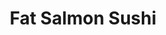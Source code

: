 ---
layout: place
title: "Fat Salmon Sushi"
permalink: /pennsylvania/philadelphia/fat-salmon-sushi.html
stateAbbr: PA
stateName: Pennsylvania
cityName: Philadelphia
place_id: ChIJRbkRtILIxokRnKrVYpaCpiI
photos:
  - name: >-
      places/ChIJRbkRtILIxokRnKrVYpaCpiI/photos/AeeoHcLP-07LgWW6he8oC4KN1BuFtgatmthOnmqfh2KIuiZ2TLa5XD_qkXqgo6WzU1IjSzrEG32a17SBFTGSOgmVbNlMNM9VJjeqtMI5Yejhay4XpNyO2gxVTlzp8IbOJPRY4FdQPCph6Maqia-zcbvXWf6GUhsjj_t63GtxaHw8phwczPrvm6L5Hmv6lQdlHKib0F4aeoaoYsTU6pFcNllBCOT1l9mewTbhOCySV5AW-FUqm29MuIt3nl6qpgvdvFE2a6CEqb6iRtEkVJN6_7PahAZkpnpmp1jw_zNl-vBDWNz_wg
    widthPx: 1440
    heightPx: 810
    authorAttributions:
      - displayName: Fat Salmon Sushi
        uri: https://maps.google.com/maps/contrib/112356353862851658988
        photoUri: >-
          https://lh3.googleusercontent.com/a-/ALV-UjVTMPyJCPB1O6eWH2hEnfc6DFzENOmf1Nfz-99XWUmXH_QJAqg=s100-p-k-no-mo
    flagContentUri: >-
      https://www.google.com/local/imagery/report/?cb_client=maps_api_places.places_api&image_key=!1e10!2sAF1QipM0yqVfAycFh2gUSyYQGRVawI27R6TJtx6ukadn&hl=en-US
    googleMapsUri: >-
      https://www.google.com/maps/place//data=!3m4!1e2!3m2!1sAF1QipM0yqVfAycFh2gUSyYQGRVawI27R6TJtx6ukadn!2e10!4m2!3m1!1s0x89c6c882b411b945:0x22a6829662d5aa9c
  - name: >-
      places/ChIJRbkRtILIxokRnKrVYpaCpiI/photos/AeeoHcIk_7Xscmr2TxMn-QGsbf6qHnPTpzspkm2IJ90Yzlv9EQPjXuV3EC034368_AnvTyycrHP2KM-Pvk8ciZIOMLexx_baVfIdtoHwz_1J4V9u68H1COl9oLs0Q4Ax9b0ThLAHzjQZcbYxlBA8pfONdRRx7EqOxotVo8qIQiPWEBgaFRm_GKwkgcp1FagZGP6ZOhw2lsnVacQRZyqsLM8ZGV7EY41jCp_AVNZF21s65faCazPMKCdYF-3HP9Je-zaqxPMX1L78S-kWR0pW16JVeq73mFMwwAbLCRvOp7MnZTia3A
    widthPx: 1494
    heightPx: 990
    authorAttributions:
      - displayName: Fat Salmon Sushi
        uri: https://maps.google.com/maps/contrib/112356353862851658988
        photoUri: >-
          https://lh3.googleusercontent.com/a-/ALV-UjVTMPyJCPB1O6eWH2hEnfc6DFzENOmf1Nfz-99XWUmXH_QJAqg=s100-p-k-no-mo
    flagContentUri: >-
      https://www.google.com/local/imagery/report/?cb_client=maps_api_places.places_api&image_key=!1e10!2sAF1QipODhk_6lTyLRnlpgGTt0Fc2cwheU2ybHsCRRdU3&hl=en-US
    googleMapsUri: >-
      https://www.google.com/maps/place//data=!3m4!1e2!3m2!1sAF1QipODhk_6lTyLRnlpgGTt0Fc2cwheU2ybHsCRRdU3!2e10!4m2!3m1!1s0x89c6c882b411b945:0x22a6829662d5aa9c
  - name: >-
      places/ChIJRbkRtILIxokRnKrVYpaCpiI/photos/AeeoHcJFxaQCvqc5Rx-oGPtf8t_I9-24hqoslrv3JYhnj8OJv2507YafSLTZIx9JkSSUw0e-3khkOEHShbXNFg57kyNXkQaoPeOzfHL-C0wgrWtQ53m9V1Ppcuz4KlHWrvdVjgQwJDOc9ZKfsK_wX_h2Hi4MywyLqcVWCay_G2GIXeU0zwQCyF9VqH5ei1VlUeUQTSo3PbmxgquIRM31OmQy6laHypndRvgMXJcedY13B_U3JBGLWCV9k3ygXGLFji2hjt2LHk4sloeVeNqe7Kl83lHntasSV389dyAJ9QRZIaENdqgX-_A0F3r6JR40TlXYGhtt_Lici96PIDyh2DodRa7PoSuWvVQXhNrE55uF5cv1XcqipJMR51H-9u_cyecBWSx1ZT0gTNmgGkB7b_BZqoe9vbeuSpyGKZ-7hiGBKRPOD-hS
    widthPx: 4032
    heightPx: 3024
    authorAttributions:
      - displayName: Amber Dulski
        uri: https://maps.google.com/maps/contrib/114118680192754780404
        photoUri: >-
          https://lh3.googleusercontent.com/a/ACg8ocJj4cAYzD38hHvtSBCpquMyzCB3DcCtS_XXtCF0-DGgLcJgEw=s100-p-k-no-mo
    flagContentUri: >-
      https://www.google.com/local/imagery/report/?cb_client=maps_api_places.places_api&image_key=!1e10!2sCIHM0ogKEICAgICj2tzK3AE&hl=en-US
    googleMapsUri: >-
      https://www.google.com/maps/place//data=!3m4!1e2!3m2!1sCIHM0ogKEICAgICj2tzK3AE!2e10!4m2!3m1!1s0x89c6c882b411b945:0x22a6829662d5aa9c
  - name: >-
      places/ChIJRbkRtILIxokRnKrVYpaCpiI/photos/AeeoHcJ9we4jTsc1C3wK0yyGl5B56U5avVqJG3DrwA34iiSQgdW4GNGQ-YjNZaZEi3zR69FckztDDh-aB-5iiHMVEAYzur6Lfg0zYQy9i94d6h1XYVi7Will5rXnuoToph454UpAM9H7N6WmzifB33oZLIvGLsSXFWRvV53OnIQ7kkAqRFqRKmZyfsQZGKqtgHatdFOJTtKVDWJ5xtqByZIL32qv7wNP3_YwkGUZX6f2qfpHPXwZyWOR32IWiW0E1kTGcFktbpOWc2-iQtb0cqR55yylpZMXpoPGddu9HW8aTBP7XJXYOfhqshQonbJgnr0LuhDSU65Op6Z_Oo4x_CpoTdcBnRrjbazFMUTtRH2IqFHZHrhKFsSORI6_RlYPwGc__lBOsFKfyK09m6lwvmtzRBy7kJhqtdvcq7hx23U22SEa8fs
    widthPx: 2648
    heightPx: 2510
    authorAttributions:
      - displayName: Uyen Vu
        uri: https://maps.google.com/maps/contrib/117896106595781476204
        photoUri: >-
          https://lh3.googleusercontent.com/a-/ALV-UjUQtK64bGmqMIDl-sAIfPsu0ElV-V4SjhEC5mjCTt78wYv5hIpU6A=s100-p-k-no-mo
    flagContentUri: >-
      https://www.google.com/local/imagery/report/?cb_client=maps_api_places.places_api&image_key=!1e10!2sCIHM0ogKEICAgIDHjtClvAE&hl=en-US
    googleMapsUri: >-
      https://www.google.com/maps/place//data=!3m4!1e2!3m2!1sCIHM0ogKEICAgIDHjtClvAE!2e10!4m2!3m1!1s0x89c6c882b411b945:0x22a6829662d5aa9c
  - name: >-
      places/ChIJRbkRtILIxokRnKrVYpaCpiI/photos/AeeoHcL3sD-8Q-znE7sRplxlnaACSYkNStJ6Na0Cuty_GpEY6J2TTkueCiqsYE3S5cNhTrPtqdjxCaviCVtP8mxW6peo4Ttunnt1bqY0c-Gx9IbIoTUANP52u7qwKzZWW5NpjoC8oUQm5jmRarNbz1HrspYTJFmxgY1dQjj5kEWBAcbLtx1PaYBx98Rh1Ze9nquUSRJFcuLVBkzj3B7bU1kyr9rSBWVl84O2KI0YZtJ4z-PdkOk9hgvoW4si6lUubIB5PVFRRnVBPsscwu7Pa8bPIaHTPibwPIAQLh9Wi57-paVYcg
    widthPx: 4032
    heightPx: 3024
    authorAttributions:
      - displayName: Fat Salmon Sushi
        uri: https://maps.google.com/maps/contrib/112356353862851658988
        photoUri: >-
          https://lh3.googleusercontent.com/a-/ALV-UjVTMPyJCPB1O6eWH2hEnfc6DFzENOmf1Nfz-99XWUmXH_QJAqg=s100-p-k-no-mo
    flagContentUri: >-
      https://www.google.com/local/imagery/report/?cb_client=maps_api_places.places_api&image_key=!1e10!2sAF1QipNJEw5NcwBrpC7m3v3poy5kFIckecedUDB1BxAB&hl=en-US
    googleMapsUri: >-
      https://www.google.com/maps/place//data=!3m4!1e2!3m2!1sAF1QipNJEw5NcwBrpC7m3v3poy5kFIckecedUDB1BxAB!2e10!4m2!3m1!1s0x89c6c882b411b945:0x22a6829662d5aa9c
  - name: >-
      places/ChIJRbkRtILIxokRnKrVYpaCpiI/photos/AeeoHcKT5yqsUB_Y0RiQ-l8Zo0f3uvbsjeHoACO3o4vRYQrm3gROTjg4rMvdzNVEAU1yWJ70SnrIya44itfZn0DNmPZCKHcLlLDzELupDWHSJaRMVrWkPnQtBdzBnC4ERHjkQtxEf68KpIMdVVfuVZp3kNe5lmMCQJ4lY0za19tpE3TfOqw6RWahr34CzzGBRW1PBga8fkD4AvTsNzrg4aKikK_NMXVQW-qr2rXJtgHGS2r6x3zdsRPRD3xFrrmtKrbIb3DDJLohgksFPuqP2zelY47xesjW07YZx4l7xyghuJ_BcNqb69i02iiPmhnAwsrgkgQybe_CjYEunitxTT3xKoWlEop9yWKzSt5kAIc7KYPpM0_t_fpvNECPtJnAmkTX4qA8v7cw4t4Hp9hAsDrKYewY7vd-KRmr8f85FyKXLTv73Bq8
    widthPx: 3072
    heightPx: 4080
    authorAttributions:
      - displayName: Saru Markose
        uri: https://maps.google.com/maps/contrib/108004623399935150177
        photoUri: >-
          https://lh3.googleusercontent.com/a-/ALV-UjXxsZP1U6dCu7r_KuM2g1c8Am774Lp-SEYTEOIkAG8CVDCKnzST=s100-p-k-no-mo
    flagContentUri: >-
      https://www.google.com/local/imagery/report/?cb_client=maps_api_places.places_api&image_key=!1e10!2sCIHM0ogKEICAgIDxteuMqgE&hl=en-US
    googleMapsUri: >-
      https://www.google.com/maps/place//data=!3m4!1e2!3m2!1sCIHM0ogKEICAgIDxteuMqgE!2e10!4m2!3m1!1s0x89c6c882b411b945:0x22a6829662d5aa9c
  - name: >-
      places/ChIJRbkRtILIxokRnKrVYpaCpiI/photos/AeeoHcJIdWA8hrqhaOZtEz3q1Sm1uHFjWbA5NgLbLRMvnc3g4wlV-MeYAwgSWdMpy_h8iL0UYKsP6fS6-XfsLgXAor4TQcQrqnWvvdlV_lPg3oaZYwhsUajU4L2VUugGwQEcTc0h38vdTyQlT6ri7lJ-OHsdab8CSZyyLqOW6A7L-k5i9TVc2piWWo6AXV0-uWViwSK_1mrZRErS1o1_058ZIZhfxecie7tE3AemEsu3AniRxjN2ARVPC8_4D6TV0NEm-nzjfCsvh_s8gKfVUrO5H4mX2YVEvaDJg0hl523RXMoiaLPEp2iqx58QDjl4IdJuTNiuvLjMGE2jLOh_43yRyEnRt8DAltzH5npHBuZjr_xZqYCJvzlRuQG_ZNffcfj_77Zm85RAEA96prlh1AKqw9PWdnUNL58ReTU4_c46DZ09NejX
    widthPx: 3024
    heightPx: 4032
    authorAttributions:
      - displayName: Ariana Lucidonio
        uri: https://maps.google.com/maps/contrib/116461587545063427400
        photoUri: >-
          https://lh3.googleusercontent.com/a-/ALV-UjUZCEU32KFEYdU_r3k6_-w-F1ZPP8xLPQnXnZ_dmIU9TLNPyREg=s100-p-k-no-mo
    flagContentUri: >-
      https://www.google.com/local/imagery/report/?cb_client=maps_api_places.places_api&image_key=!1e10!2sCIHM0ogKEICAgID94fzjwwE&hl=en-US
    googleMapsUri: >-
      https://www.google.com/maps/place//data=!3m4!1e2!3m2!1sCIHM0ogKEICAgID94fzjwwE!2e10!4m2!3m1!1s0x89c6c882b411b945:0x22a6829662d5aa9c
  - name: >-
      places/ChIJRbkRtILIxokRnKrVYpaCpiI/photos/AeeoHcJKDlVcCKZq1lm-vejhTtway0QFlUqJ0UZoDprHW72al2XU6q-rrsM8d4wCmNXUIvfhcGbwRN4wUsPudWIEEYAxOOuugyWNTSIrZkcSSwKQdgLAMXTjRxR2NUrSH5do5Qfaj9IWdHneE77OvO77xJw8jk4uV_nR5P0jmWhnchBgjdIFsIR0GJTFm0B-SDn3OSCLTDBysKwxvl6UVjRypRzQWw3VfBxOMBXyJXx49r72FUR6FDO3YlhgCLIoDjaFh8_fE1tpdCxeM3kuaKSu-UOGcWVmVqXTtENNpTTpoh4ckw
    widthPx: 3812
    heightPx: 3300
    authorAttributions:
      - displayName: Fat Salmon Sushi
        uri: https://maps.google.com/maps/contrib/112356353862851658988
        photoUri: >-
          https://lh3.googleusercontent.com/a-/ALV-UjVTMPyJCPB1O6eWH2hEnfc6DFzENOmf1Nfz-99XWUmXH_QJAqg=s100-p-k-no-mo
    flagContentUri: >-
      https://www.google.com/local/imagery/report/?cb_client=maps_api_places.places_api&image_key=!1e10!2sAF1QipMnjuiwgaNnPm7GImf055TshHwgMCZhwgROITPW&hl=en-US
    googleMapsUri: >-
      https://www.google.com/maps/place//data=!3m4!1e2!3m2!1sAF1QipMnjuiwgaNnPm7GImf055TshHwgMCZhwgROITPW!2e10!4m2!3m1!1s0x89c6c882b411b945:0x22a6829662d5aa9c
  - name: >-
      places/ChIJRbkRtILIxokRnKrVYpaCpiI/photos/AeeoHcLH779gg_ESJv0G_LAZImk3reYTTAZAzuB2x0ANn-y1V3VcaOMwsKI1RWc730KK7gDvFcSus95rD3A0DlKcCRdULUJd6LaBrVHFCUHl16yVCa7w8_eu8yV0XzAxwxxWXXFWSli4wJR0ufcGy5AWCLV8IIzWSXU4TrL5AH-dZXoOD1Y_wcld_2n_AgYIXfOKihGtvw_dNM8HgVF3skKyl6LXIIJPc9tG0UYa54h4fQOCComHsl5ufJ8n0ULnaePrLOXl6IFkzdktc-KaiX9UNd7NJ99Oj-PDu2zS_CCy8PZMnA
    widthPx: 4032
    heightPx: 3024
    authorAttributions:
      - displayName: Fat Salmon Sushi
        uri: https://maps.google.com/maps/contrib/112356353862851658988
        photoUri: >-
          https://lh3.googleusercontent.com/a-/ALV-UjVTMPyJCPB1O6eWH2hEnfc6DFzENOmf1Nfz-99XWUmXH_QJAqg=s100-p-k-no-mo
    flagContentUri: >-
      https://www.google.com/local/imagery/report/?cb_client=maps_api_places.places_api&image_key=!1e10!2sAF1QipOgnjVzTHMNxlR1LFI9SwNZGL6NxuSyPW508Vu-&hl=en-US
    googleMapsUri: >-
      https://www.google.com/maps/place//data=!3m4!1e2!3m2!1sAF1QipOgnjVzTHMNxlR1LFI9SwNZGL6NxuSyPW508Vu-!2e10!4m2!3m1!1s0x89c6c882b411b945:0x22a6829662d5aa9c
  - name: >-
      places/ChIJRbkRtILIxokRnKrVYpaCpiI/photos/AeeoHcLIeA_1LukudRRjpTYUwp3si14ZLcNQ_ZoF6IHCLROwl6XvH9yLx-uFvA8Wq_xoNVai5aoSbfSwUFPpIQNKIN2swzNPX_M9_QD4R3WlMkSoSy1vOWDcQ2_PWj15BLA03sUYy5oQPalqmC3H0dyZSAPwh8ZNTy6Q8g3zd35z6ZtMVCkpF4_cabPhXvaVV_XoLCPT4DqMV7EE0BGxXEzOmYCm4cOS0HX28Y1SBhHemRt4t9BVN8hktmNwVfV8Dwmbvo8O3OnPESCzAi3v_VJV5Fu9xQvj1vL6ClAfGQtzRYCHiB273GItckH1mfTwMx6ENFbtYWTiA41ZJLeXV6H5OESClvLaxrSpYWn6tGzpD4Mu2-9FLT7gyD54CVXVIEyHsICYXcTIxNNf1GJXQSgGx3QUpkYfZqEcuRtCsSB9_gig6iE
    widthPx: 4608
    heightPx: 3456
    authorAttributions:
      - displayName: Aaron Daniels
        uri: https://maps.google.com/maps/contrib/105464885127429615466
        photoUri: >-
          https://lh3.googleusercontent.com/a-/ALV-UjUbJ4UfkuiscDPY2_dlIzD62ckz58ZZfmsvvemVOPtLAwkrfDxEZw=s100-p-k-no-mo
    flagContentUri: >-
      https://www.google.com/local/imagery/report/?cb_client=maps_api_places.places_api&image_key=!1e10!2sCIHM0ogKEICAgIDq1s_UtwE&hl=en-US
    googleMapsUri: >-
      https://www.google.com/maps/place//data=!3m4!1e2!3m2!1sCIHM0ogKEICAgIDq1s_UtwE!2e10!4m2!3m1!1s0x89c6c882b411b945:0x22a6829662d5aa9c
address: 719 Walnut St, Philadelphia, PA 19106, USA
street: 719 Walnut St
city: Philadelphia
state: PA
zip: '19106'
country: USA
neighborhood: Center City East
latitude: '39.948179'
longitude: '-75.153399'
accessibility_options:
  wheelchairAccessibleParking: false
  wheelchairAccessibleEntrance: true
  wheelchairAccessibleSeating: true
business_status: OPERATIONAL
name: Fat Salmon Sushi
google_maps_links:
  directionsUri: >-
    https://www.google.com/maps/dir//''/data=!4m7!4m6!1m1!4e2!1m2!1m1!1s0x89c6c882b411b945:0x22a6829662d5aa9c!3e0
  placeUri: https://maps.google.com/?cid=2496826625838394012
  writeAReviewUri: >-
    https://www.google.com/maps/place//data=!4m3!3m2!1s0x89c6c882b411b945:0x22a6829662d5aa9c!12e1
  reviewsUri: >-
    https://www.google.com/maps/place//data=!4m4!3m3!1s0x89c6c882b411b945:0x22a6829662d5aa9c!9m1!1b1
  photosUri: >-
    https://www.google.com/maps/place//data=!4m3!3m2!1s0x89c6c882b411b945:0x22a6829662d5aa9c!10e5
primary_type: Sushi Restaurant
opening_hours:
  regular: null
  current: null
secondary_opening_hours:
  regular:
    weekdayDescriptions: null
    type: null
  current:
    weekdayDescriptions: null
    type: null
phone: (215) 928-8881
price_level: PRICE_LEVEL_MODERATE
price_range: null
rating: '4.4'
rating_count: 604
website: http://www.fatsalmonsushi.com/
description: null
reviews: null
parking_options: null
payment_options: null
allow_dogs: null
curbside_pickup: null
delivery: null
dine_in: null
good_for_children: null
good_for_groups: null
good_for_sports: null
live_music: null
menu_for_children: null
outdoor_seating: null
reservable: null
restroom: null
serves_beer: null
serves_breakfast: null
serves_brunch: null
serves_cocktails: null
serves_coffee: null
serves_dinner: null
serves_dessert: null
serves_lunch: null
serves_vegetarian_food: null
serves_wine: null
takeout: null

---